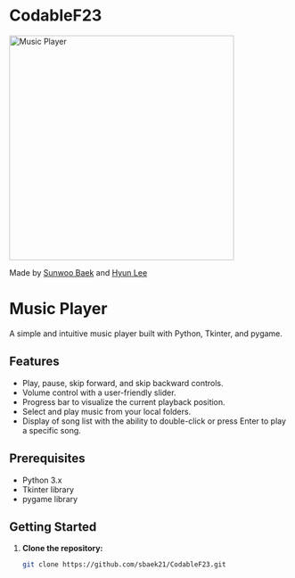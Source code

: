 # CodableF23
<img width="403" alt="Music Player" src="https://github.com/sbaek21/CodableF23/assets/62567659/a939df97-7bc9-4673-926e-167fddc8b101">

Made by [Sunwoo Baek](https://github.com/sbaek21) and [Hyun Lee](https://github.com/hyunlee02)

# Music Player

A simple and intuitive music player built with Python, Tkinter, and pygame.

## Features

- Play, pause, skip forward, and skip backward controls.
- Volume control with a user-friendly slider.
- Progress bar to visualize the current playback position.
- Select and play music from your local folders.
- Display of song list with the ability to double-click or press Enter to play a specific song.

## Prerequisites

- Python 3.x
- Tkinter library
- pygame library

## Getting Started

1. **Clone the repository:**
   ```bash
   git clone https://github.com/sbaek21/CodableF23.git
